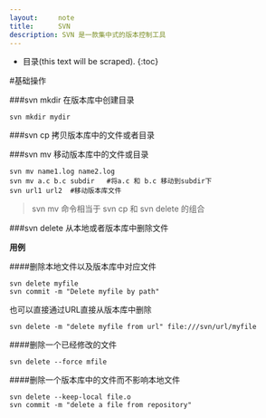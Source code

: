 ```yaml
---
layout:     note
title:      SVN
description: SVN 是一款集中式的版本控制工具
---
```



* 目录(this text will be scraped).
{:toc}


#基础操作

###svn mkdir 
在版本库中创建目录

    svn mkdir mydir

###svn cp
拷贝版本库中的文件或者目录


###svn mv
移动版本库中的文件或目录 

    svn mv name1.log name2.log 
    svn mv a.c b.c subdir   #将a.c 和 b.c 移动到subdir下
    svn url1 url2  #移动版本库文件

> svn mv 命令相当于 svn cp 和 svn delete 的组合



###svn delete
从本地或者版本库中删除文件

**用例**

####删除本地文件以及版本库中对应文件

    svn delete myfile
    svn commit -m "Delete myfile by path"

也可以直接通过URL直接从版本库中删除

    svn delete -m "delete myfile from url" file:///svn/url/myfile

####删除一个已经修改的文件

    svn delete --force mfile

####删除一个版本库中的文件而不影响本地文件

    svn delete --keep-local file.o
    svn commit -m "delete a file from repository"


